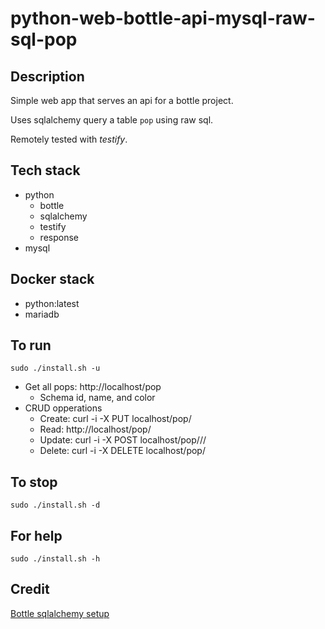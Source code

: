 # python-web-bottle-api-mysql-raw-sql-pop

## Description
Simple web app that serves an api
for a bottle project.

Uses sqlalchemy query a table `pop` using raw sql.

Remotely tested with *testify*.

## Tech stack
- python
  - bottle
  - sqlalchemy
  - testify
  - response
- mysql

## Docker stack
- python:latest
- mariadb

## To run
`sudo ./install.sh -u`
- Get all pops: http://localhost/pop
  - Schema id, name, and color
- CRUD opperations
  - Create: curl -i -X PUT localhost/pop/<id>
  - Read: http://localhost/pop/<id>
  - Update: curl -i -X POST localhost/pop/<id>/<name>/<color>
  - Delete: curl -i -X DELETE localhost/pop/<id>

## To stop
`sudo ./install.sh -d`

## For help
`sudo ./install.sh -h`

## Credit
[Bottle sqlalchemy setup](https://github.com/iurisilvio/bottle-sqlalchemy/blob/master/examples/basic.py)

